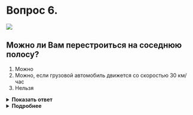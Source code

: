 # Вопрос 6.

![](https://s.drom.ru/i24227/pdd/tickets/2016/1542608975.jpg)

## Можно ли Вам перестроиться на соседнюю полосу?

1. Можно
2. Можно, если грузовой автомобиль движется со скоростью 30 км/час
3. Нельзя

<details>
<summary><b>Показать ответ</b></summary>
Правильный ответ: 3
</details>
<details>
<summary><b>Подробнее</b></summary>
Для выполнения маневра Вы вынуждены были бы выехать на полосу реверсивного движения. Красный сигнал реверсивного светофора запрещает движение по данной полосе.
(Пункт 6.7 ПДД, «Горизонтальная разметка»)
</details>